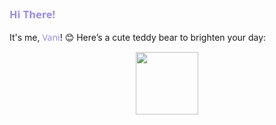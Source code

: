 ### <span style="color:#9c88ff; font-family: 'Segoe UI', Tahoma, Geneva, Verdana, sans-serif;">Hi There!</span>

It's me, <span style="color:#9c88ff; font-family: 'Segoe UI', Tahoma, Geneva, Verdana, sans-serif;">Vani</span>! 😊 Here’s a cute teddy bear to brighten your day:

<div align="center">
  <img src="https://media.giphy.com/media/26n6Ww5v5Xqbg9dD2/giphy.gif" width="100px" />
</div>
